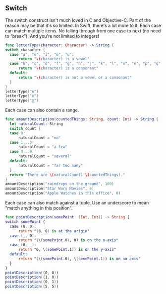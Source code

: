 Switch
-----
The switch construct isn't much loved in C and Objective-C. Part of the reason
may be that it's so limited. In Swift, there's a lot more to it. Each case can match multiple items. No falling through from one case to next (no need to “break”). And you're not limited to integers!

~~~swift
func letterType(character: Character) -> String {
switch character {
  case "a", "e", "i", "o", "u":
      return "\(character) is a vowel"
  case "b", "c", "d", "f", "g", "h", "j", "k", "l", "m", "n", "p", "q", "r", "s", "t", "v", "w", "x", "y", "z":
      return "\(character) is a consonant"
  default:
      return "\(character) is not a vowel or a consonant"
  }
}
letterType("e")
letterType("x")
letterType("@")
~~~

Each case can also contain a range.

~~~swift
func amountDescription(countedThings: String, count: Int) -> String {
  let naturalCount: String
  switch count {
  case 0:
      naturalCount = "no"
  case 1...3:
      naturalCount = "a few"
  case 4...9:
      naturalCount = "several"
  default:
      naturalCount = "far too many"
  }
  return "There are \(naturalCount) \(countedThings)."
}
amountDescription("raindrops on the ground", 100)
amountDescription("Star Wars Movies", 8)
amountDescription("Apple Watches in this office", 0)
~~~

Each case can also match against a tuple. Use an underscore to mean "match
anything in this position".

~~~swift
func pointDescription(somePoint: (Int, Int)) -> String {
switch somePoint {
  case (0, 0):
      return "(0, 0) is at the origin"
  case (_, 0):
      return "(\(somePoint.0), 0) is on the x-axis"
  case (0, _):
      return "0, \(somePoint.1)) is on the y-axis"
  default:
      return "(\(somePoint.0), \(somePoint.1)) is on no axis"
  }
}
pointDescription((0, 0))
pointDescription((1, 0))
pointDescription((0, 1))
pointDescription((5, 5))
~~~

